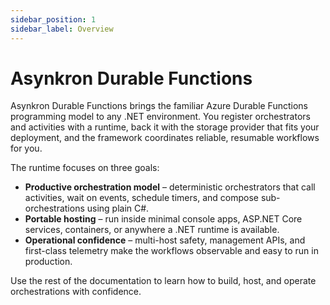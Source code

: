 ```yaml
---
sidebar_position: 1
sidebar_label: Overview
---
```


# Asynkron Durable Functions

Asynkron Durable Functions brings the familiar Azure Durable Functions programming model to any .NET environment. You register orchestrators and activities with a runtime, back it with the storage provider that fits your deployment, and the framework coordinates reliable, resumable workflows for you.

The runtime focuses on three goals:

- **Productive orchestration model** – deterministic orchestrators that call activities, wait on events, schedule timers, and compose sub-orchestrations using plain C#.
- **Portable hosting** – run inside minimal console apps, ASP.NET Core services, containers, or anywhere a .NET runtime is available.
- **Operational confidence** – multi-host safety, management APIs, and first-class telemetry make the workflows observable and easy to run in production.

Use the rest of the documentation to learn how to build, host, and operate orchestrations with confidence.
